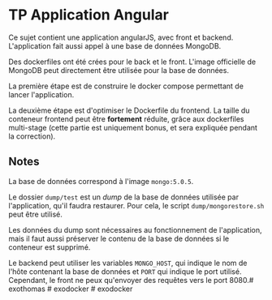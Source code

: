 # TP Application Angular
Ce sujet contient une application angularJS, avec front et backend. L'application fait aussi appel à une base de données MongoDB.

Des dockerfiles ont été crées pour le back et le front. L'image officielle de MongoDB peut directement être utilisée pour la base de données.

La première étape est de construire le docker compose permettant de lancer l'application.

La deuxième étape est d'optimiser le Dockerfile du frontend. La taille du conteneur frontend peut être __fortement__ réduite, grâce aux dockerfiles multi-stage (cette partie est uniquement bonus, et sera expliquée pendant la correction).

## Notes
La base de données correspond à l'image `mongo:5.0.5`.

Le dossier `dump/test` est un _dump_ de la base de données utilisée par l'application, qu'il faudra restaurer. Pour cela, le script `dump/mongorestore.sh` peut être utilisé.

Les données du dump sont nécessaires au fonctionnement de l'application, mais il faut aussi préserver le contenu de la base de données si le conteneur est supprimé.

Le backend peut utiliser les variables `MONGO_HOST`, qui indique le nom de l'hôte contenant la base de données et `PORT` qui indique le port utilisé. Cependant, le front ne peux qu'envoyer des requêtes vers le port 8080.#   e x o t h o m a s  
 #   e x o d o c k e r  
 #   e x o d o c k e r  
 